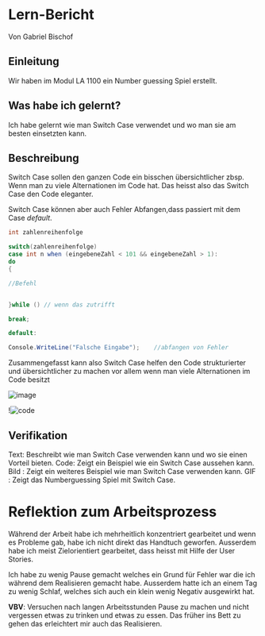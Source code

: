 # Lern-Bericht
Von Gabriel Bischof

## Einleitung

Wir haben im Modul LA 1100 ein Number guessing Spiel erstellt.

## Was habe ich gelernt?

Ich habe gelernt wie man Switch Case verwendet und wo man sie am besten einsetzten kann.

## Beschreibung

Switch Case sollen den ganzen Code ein bisschen übersichtlicher zbsp. Wenn man zu viele Alternationen im Code hat.
Das heisst also das Switch Case den Code eleganter.

Switch Case können aber auch Fehler Abfangen,dass passiert mit dem Case *default*.
```csharp 
int zahlenreihenfolge 

switch(zahlenreihenfolge)
case int n when (eingebeneZahl < 101 && eingebeneZahl > 1):
do
{

//Befehl


}while () // wenn das zutrifft

break;

default:

Console.WriteLine("Falsche Eingabe");    //abfangen von Fehler

```
Zusammengefasst kann also Switch Case helfen den Code strukturierter und übersichtlicher zu machen vor allem wenn man viele Alternationen im Code besitzt

![image](https://user-images.githubusercontent.com/111046337/191687305-f2a5f584-863a-49c4-b843-028f7fbe92ae.png)


!![code](https://user-images.githubusercontent.com/111046337/191689889-6ff7ef82-9f76-428f-beeb-0284d4607d02.gif)




## Verifikation

Text: Beschreibt wie man Switch Case verwenden kann und wo sie einen Vorteil bieten.
Code: Zeigt ein Beispiel wie ein Switch Case aussehen kann.
Bild : Zeigt ein weiteres Beispiel wie man Switch Case verwenden kann.
GIF : Zeigt das Numberguessing Spiel mit Switch Case.


# Reflektion zum Arbeitsprozess

Während der Arbeit habe ich mehrheitlich konzentriert gearbeitet und wenn es Probleme gab, habe ich nicht direkt das Handtuch geworfen.
Ausserdem habe ich meist Zielorientiert gearbeitet, dass heisst mit Hilfe der User Stories.

Ich habe zu wenig Pause gemacht welches ein Grund für Fehler war die ich während dem Realisieren gemacht habe.
Ausserdem hatte ich an einem Tag zu wenig Schlaf, welches sich auch ein klein wenig Negativ ausgewirkt hat.

**VBV**: 
Versuchen nach langen Arbeitsstunden Pause zu machen und nicht vergessen etwas zu trinken und etwas zu essen.
Das früher ins Bett zu gehen das erleichtert mir auch das Realisieren.
